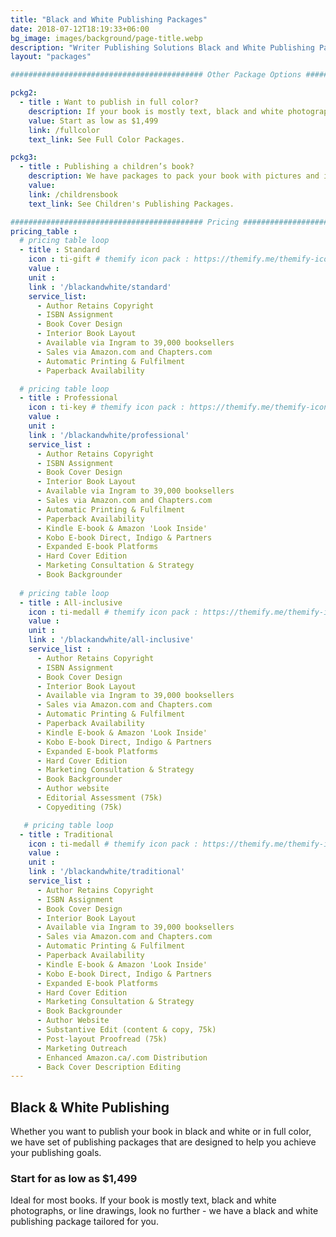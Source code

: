 ```yaml
---
title: "Black and White Publishing Packages"
date: 2018-07-12T18:19:33+06:00
bg_image: images/background/page-title.webp
description: "Writer Publishing Solutions Black and White Publishing Packages"
layout: "packages"

########################################### Other Package Options #########################################

pckg2:
  - title : Want to publish in full color?
    description: If your book is mostly text, black and white photographs, or line drawings, look no further - we have a black and white publishing package tailored for you.
    value: Start as low as $1,499
    link: /fullcolor
    text_link: See Full Color Packages.

pckg3:
  - title : Publishing a children’s book?
    description: We have packages to pack your book with pictures and illustrations for the little ones.
    value: 
    link: /childrensbook
    text_link: See Children's Publishing Packages.

########################################### Pricing #########################################
pricing_table : 
  # pricing table loop
  - title : Standard
    icon : ti-gift # themify icon pack : https://themify.me/themify-icons
    value : 
    unit : 
    link : '/blackandwhite/standard'
    service_list: 
      - Author Retains Copyright
      - ISBN Assignment
      - Book Cover Design
      - Interior Book Layout
      - Available via Ingram to 39,000 booksellers
      - Sales via Amazon.com and Chapters.com
      - Automatic Printing & Fulfilment
      - Paperback Availability

  # pricing table loop
  - title : Professional
    icon : ti-key # themify icon pack : https://themify.me/themify-icons
    value : 
    unit : 
    link : '/blackandwhite/professional'
    service_list : 
      - Author Retains Copyright
      - ISBN Assignment
      - Book Cover Design
      - Interior Book Layout
      - Available via Ingram to 39,000 booksellers
      - Sales via Amazon.com and Chapters.com
      - Automatic Printing & Fulfilment
      - Paperback Availability
      - Kindle E-book & Amazon 'Look Inside'
      - Kobo E-book Direct, Indigo & Partners
      - Expanded E-book Platforms
      - Hard Cover Edition
      - Marketing Consultation & Strategy
      - Book Backgrounder
      
  # pricing table loop
  - title : All-inclusive
    icon : ti-medall # themify icon pack : https://themify.me/themify-icons
    value : 
    unit : 
    link : '/blackandwhite/all-inclusive'
    service_list : 
      - Author Retains Copyright
      - ISBN Assignment
      - Book Cover Design
      - Interior Book Layout
      - Available via Ingram to 39,000 booksellers
      - Sales via Amazon.com and Chapters.com
      - Automatic Printing & Fulfilment
      - Paperback Availability
      - Kindle E-book & Amazon 'Look Inside'
      - Kobo E-book Direct, Indigo & Partners
      - Expanded E-book Platforms
      - Hard Cover Edition
      - Marketing Consultation & Strategy
      - Book Backgrounder
      - Author website
      - Editorial Assessment (75k)
      - Copyediting (75k)

   # pricing table loop
  - title : Traditional
    icon : ti-medall # themify icon pack : https://themify.me/themify-icons
    value : 
    unit : 
    link : '/blackandwhite/traditional'
    service_list : 
      - Author Retains Copyright
      - ISBN Assignment
      - Book Cover Design
      - Interior Book Layout
      - Available via Ingram to 39,000 booksellers
      - Sales via Amazon.com and Chapters.com
      - Automatic Printing & Fulfilment
      - Paperback Availability
      - Kindle E-book & Amazon 'Look Inside'
      - Kobo E-book Direct, Indigo & Partners
      - Expanded E-book Platforms
      - Hard Cover Edition
      - Marketing Consultation & Strategy
      - Book Backgrounder
      - Author Website
      - Substantive Edit (content & copy, 75k)
      - Post-layout Proofread (75k)
      - Marketing Outreach
      - Enhanced Amazon.ca/.com Distribution
      - Back Cover Description Editing
---
```


## Black & White Publishing

Whether you want to publish your book in black and white or in full color, we
have set of publishing packages that are designed to help you achieve your publishing goals.

### Start for as low as $1,499

Ideal for most books. If your book is mostly text, black and white photographs, or line drawings, look no further - we have a black and white publishing package tailored for you.